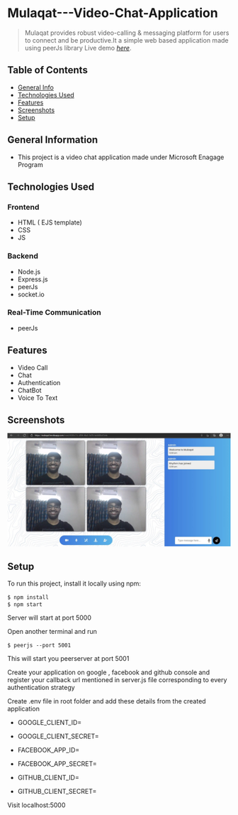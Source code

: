 # Mulaqat---Video-Chat-Application
> Mulaqat provides robust video-calling & messaging platform for users to connect and be productive.It a simple web based application made using peerJs library
> Live demo [_here_](https://mulaqat.herokuapp.com). 

## Table of Contents
* [General Info](#general-information)
* [Technologies Used](#technologies-used)
* [Features](#features)
* [Screenshots](#screenshots)
* [Setup](#setup)

## General Information
- This project is a video chat application made under Microsoft Enagage Program

## Technologies Used
### Frontend
- HTML ( EJS template)
- CSS
- JS

### Backend
- Node.js
- Express.js
- peerJs
- socket.io

### Real-Time Communication
- peerJs

## Features
- Video Call
- Chat
- Authentication
- ChatBot
- Voice To Text


## Screenshots
![Example screenshot](./img/screenshot.jpeg)


## Setup
To run this project, install it locally using npm:
```
$ npm install
$ npm start
```
Server will start at port 5000

Open another terminal and run 
```
$ peerjs --port 5001
```
This will start you peerserver at port 5001

Create your application on google , facebook and github console
and register your callback url mentioned in server.js file corresponding to every authentication strategy

Create .env file in root folder and add these details from the created application
- GOOGLE_CLIENT_ID=
- GOOGLE_CLIENT_SECRET=

- FACEBOOK_APP_ID=
- FACEBOOK_APP_SECRET=

- GITHUB_CLIENT_ID=
- GITHUB_CLIENT_SECRET=

Visit localhost:5000



